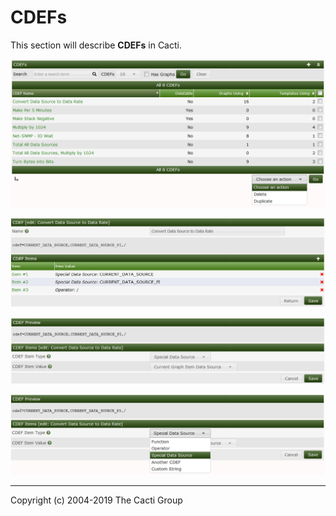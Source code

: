 # CDEFs

This section will describe **CDEFs** in Cacti.

![CDEFs](images/cdefs.png)

![CDEFs Edit](images/cdefs-edit1.png)

![CDEFs Item Edit](images/cdefs-edit2.png)

![CDEFs Item Type Edit](images/cdefs-edit3.png)

---
Copyright (c) 2004-2019 The Cacti Group

